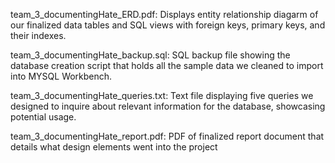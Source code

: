 team_3_documentingHate_ERD.pdf: Displays entity relationship diagarm of our finalized data tables and SQL views with foreign keys, primary keys, and their indexes. 

team_3_documentingHate_backup.sql: SQL backup file showing the database creation script that holds all the sample data we cleaned to import into MYSQL Workbench.

team_3_documentingHate_queries.txt: Text file displaying five queries we designed to inquire about relevant information for the database, showcasing potential usage.

team_3_documentingHate_report.pdf: PDF of finalized report document that details what design elements went into the project
